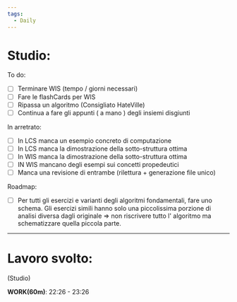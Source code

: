 ```yaml
---
tags:
  - Daily
---
```


# Studio:

To do: 

- [ ] Terminare WIS (tempo / giorni necessari)
- [ ] Fare le flashCards per WIS
- [ ] Ripassa un algoritmo (Consigliato HateVille)
- [ ] Continua a fare gli appunti ( a mano ) degli insiemi disgiunti

In arretrato:

- [ ] In LCS manca un esempio concreto di computazione
- [ ] In LCS manca la dimostrazione della sotto-struttura ottima
- [ ] In WIS manca la dimostrazione della sotto-struttura ottima 
- [ ] IN WIS mancano degli esempi sui concetti propedeutici
- [ ] Manca una revisione di entrambe (rilettura + generazione file unico)

Roadmap:

- [ ] Per tutti gli esercizi e varianti degli algoritmi fondamentali, fare uno schema. Gli esercizi simili hanno solo una piccolissima porzione di analisi diversa dagli originale => non riscrivere tutto l' algoritmo ma schematizzare quella piccola parte. 
***

# Lavoro svolto:

(Studio)

**WORK(60m)**: 22:26 - 23:26